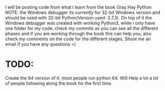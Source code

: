 I will be posting  code from what i learn from the book Gray Hay Python
NOTE: the Windows debugger its currently for 32-bit Windows version and should be used with 32-bit Python(Version used: 3.7.3).
On top of it the Windows debugger was created with working Python3, while i only have one folder for my code, check my commits as you can see all the different phases and if you are working through the book this can help you, also check my comments on the code for the different stages. Shoot me an email if you have any questions =)

# TODO:
Create the  64 version of it, most people run python 64. Will Help a lot a lot of people following along the book for the first time.
